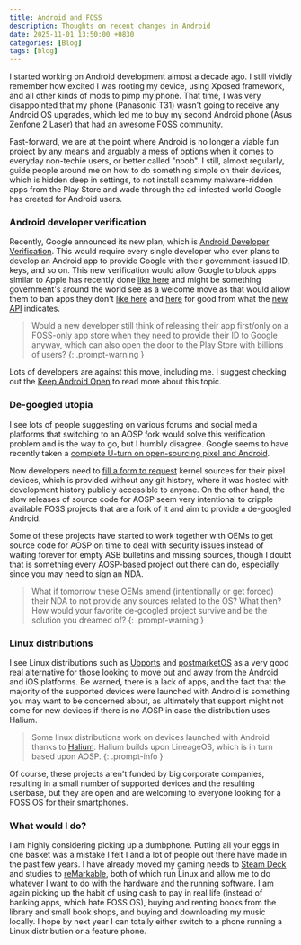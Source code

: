 ```yaml
---
title: Android and FOSS
description: Thoughts on recent changes in Android
date: 2025-11-01 13:50:00 +0830
categories: [Blog]
tags: [blog]
---
```


I started working on Android development almost a decade ago. I still vividly remember how excited I was rooting my device, using Xposed framework, and all other kinds of mods to pimp my phone. That time, I was very disappointed that my phone (Panasonic T31) wasn't going to receive any Android OS upgrades, which led me to buy my second Android phone (Asus Zenfone 2 Laser) that had an awesome FOSS community.

Fast-forward, we are at the point where Android is no longer a viable fun project by any means and arguably a mess of options when it comes to everyday non-techie users, or better called "noob". I still, almost regularly, guide people around me on how to do something simple on their devices, which is hidden deep in settings, to not install scammy malware-ridden apps from the Play Store and wade through the ad-infested world Google has created for Android users.

### Android developer verification

Recently, Google announced its new plan, which is [Android Developer Verification](https://android-developers.googleblog.com/2025/08/elevating-android-security.html). This would require every single developer who ever plans to develop an Android app to provide Google with their government-issued ID, keys, and so on. This new verification would allow Google to block apps similar to Apple has recently done [like here](https://appleinsider.com/articles/25/08/28/torrent-app-removal-proves-that-third-party-app-stores-will-not-be-free-of-apple-control) and might be something government's around the world see as a welcome move as that would allow them to ban apps they don't [like here](https://tuta.com/blog/apps-banned-india) and [here](https://apnews.com/article/apple-ice-iphone-app-immigration-fb6a404d3e977516d66d470585071bcc) for good from what the [new API](https://developer.android.com/reference/android/content/pm/PackageInstaller#DEVELOPER_VERIFICATION_FAILED_REASON_DEVELOPER_BLOCKED) indicates.

> Would a new developer still think of releasing their app first/only on a FOSS-only app store when they need to provide their ID to Google anyway, which can also open the door to the Play Store with billions of users?
{: .prompt-warning }

Lots of developers are against this move, including me. I suggest checking out the [Keep Android Open](https://keepandroidopen.org/) to read more about this topic.

### De-googled utopia

I see lots of people suggesting on various forums and social media platforms that switching to an AOSP fork would solve this verification problem and is the way to go, but I humbly disagree. Google seems to have recently taken a [complete U-turn on open-sourcing pixel and Android](https://9to5google.com/2025/06/12/android-open-source-project-pixel-change/).

Now developers need to [fill a form to request](https://source.android.com/opensourcerequest) kernel sources for their pixel devices, which is provided without any git history, where it was hosted with development history publicly accessible to anyone. On the other hand, the slow releases of source code for AOSP seem very intentional to cripple available FOSS projects that are a fork of it and aim to provide a de-googled Android.

Some of these projects have started to work together with OEMs to get source code for AOSP on time to deal with security issues instead of waiting forever for empty ASB bulletins and missing sources, though I doubt that is something every AOSP-based project out there can do, especially since you may need to sign an NDA.

> What if tomorrow these OEMs amend (intentionally or get forced) their NDA to not provide any sources related to the OS? What then? How would your favorite de-googled project survive and be the solution you dreamed of?
{: .prompt-warning }

### Linux distributions

I see Linux distributions such as [Ubports](https://ubports.com/) and [postmarketOS](https://postmarketos.org/) as a very good real alternative for those looking to move out and away from the Android and iOS platforms. Be warned, there is a lack of apps, and the fact that the majority of the supported devices were launched with Android is something you may want to be concerned about, as ultimately that support might not come for new devices if there is no AOSP in case the distribution uses Halium.

> Some linux distributions work on devices launched with Android thanks to [Halium](https://halium.org/). Halium builds upon LineageOS, which is in turn based upon AOSP.
{: .prompt-info }

Of course, these projects aren't funded by big corporate companies, resulting in a small number of supported devices and the resulting userbase, but they are open and are welcoming to everyone looking for a FOSS OS for their smartphones.

### What would I do?

I am highly considering picking up a dumbphone. Putting all your eggs in one basket was a mistake I felt I and a lot of people out there have made in the past few years. I have already moved my gaming needs to [Steam Deck](https://www.steamdeck.com/) and studies to [reMarkable](https://remarkable.com/), both of which run Linux and allow me to do whatever I want to do with the hardware and the running software. I am again picking up the habit of using cash to pay in real life (instead of banking apps, which hate FOSS OS), buying and renting books from the library and small book shops, and buying and downloading my music locally. I hope by next year I can totally either switch to a phone running a Linux distribution or a feature phone. 
